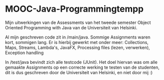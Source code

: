 # MOOC-Java-Programmingtempp

Mijn uitwerkingen van de Assessments van het tweede semester Object Oriented Programming with Java van de Universiteit van Helsinki.

Al mijn geschreven code zit in /main/java. Sommige Assignments waren kort, sommigen lang. Er is hierbij gewerkt met onder meer:
Collections, Maps, Streams, Lambda's, JavaFX, Processing files (lezen, verwerken), Exception handling

In  /test/java bevindt zich alle testcode (JUnit). 
Het doel hiervan was om alle gemaakte Assignments op een correcte werking te testen van de studenten, dit is dus geschreven door de Universiteit van Helsinki, en niet door mij :)
